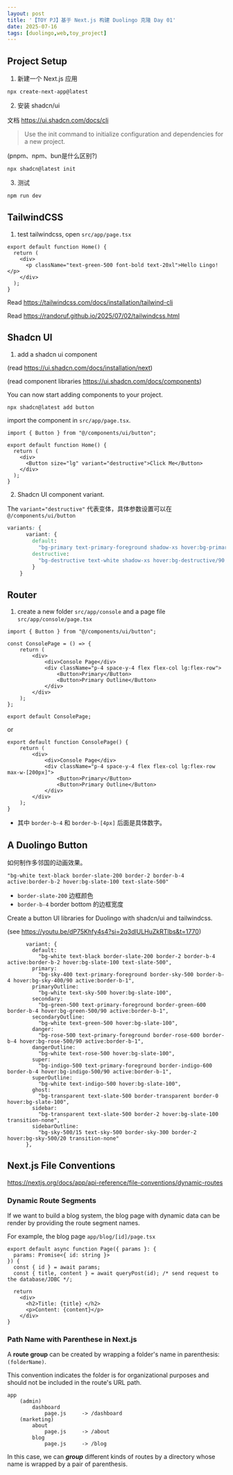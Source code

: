 ```yaml
---
layout: post
title: '【TOY PJ】基于 Next.js 构建 Duolingo 克隆 Day 01' 
date: 2025-07-16
tags: [duolingo,web,toy_project]
---
```


## Project Setup 

1. 新建一个 Next.js 应用

```
npx create-next-app@latest
```

2. 安装 shadcn/ui 

文档 <https://ui.shadcn.com/docs/cli>

> Use the init command to initialize configuration and dependencies for a new project.

(pnpm、npm、bun是什么区别?)

```
npx shadcn@latest init
```

3. 测试

```bash
npm run dev
```

## TailwindCSS 

1. test tailwindcss, open `src/app/page.tsx`

```tsx
export default function Home() {
  return (
    <div>
      <p className="text-green-500 font-bold text-20xl">Hello Lingo!</p>
    </div>
  );   
}
```

Read <https://tailwindcss.com/docs/installation/tailwind-cli>

Read <https://randoruf.github.io/2025/07/02/tailwindcss.html>

## Shadcn UI 

1. add a shadcn ui component 

(read <https://ui.shadcn.com/docs/installation/next>)

(read component libraries <https://ui.shadcn.com/docs/components>)

You can now start adding components to your project.

```bash
npx shadcn@latest add button
```

import the component in `src/app/page.tsx`. 

```tsx
import { Button } from "@/components/ui/button";

export default function Home() {
  return (
    <div>
      <Button size="lg" variant="destructive">Click Me</Button>
    </div>
  );   
}
```

2. Shadcn UI component variant. 

The `variant="destructive"` 代表变体，具体参数设置可以在 `@/components/ui/button`

```css
variants: {
      variant: {
        default:
          "bg-primary text-primary-foreground shadow-xs hover:bg-primary/90",
        destructive:
          "bg-destructive text-white shadow-xs hover:bg-destructive/90 focus-visible:ring-destructive/20 dark:focus-visible:ring-destructive/40 dark:bg-destructive/60",
        }
    }
```

## Router

1. create a new folder `src/app/console` and a page file `src/app/console/page.tsx`

```tsx
import { Button } from "@/components/ui/button";

const ConsolePage = () => {
    return (
        <div>
            <div>Console Page</div>
            <div className="p-4 space-y-4 flex flex-col lg:flex-row">
                <Button>Primary</Button>
                <Button>Primary Outline</Button>
            </div>
        </div>
    );
}; 

export default ConsolePage; 
```

or 

```tsx
export default function ConsolePage() {
    return (
        <div>
            <div>Console Page</div>
            <div className="p-4 space-y-4 flex flex-col lg:flex-row max-w-[200px]">
                <Button>Primary</Button>
                <Button>Primary Outline</Button>
            </div>
        </div>
    );
}
```

- 其中 `border-b-4` 和 `border-b-[4px]` 后面是具体数字。

## A Duolingo Button 

如何制作多邻国的动画效果。

```
"bg-white text-black border-slate-200 border-2 border-b-4 active:border-b-2 hover:bg-slate-100 text-slate-500"
```

- `border-slate-200` 边框颜色
- `border-b-4` border bottom 的边框宽度

Create a button UI libraries for Duolingo with shadcn/ui and tailwindcss. 

(see <https://youtu.be/dP75Khfy4s4?si=2q3dlULHuZkRTlbs&t=1770>)

```tsx
      variant: {
        default:
          "bg-white text-black border-slate-200 border-2 border-b-4 active:border-b-2 hover:bg-slate-100 text-slate-500",
        primary: 
          "bg-sky-400 text-primary-foreground border-sky-500 border-b-4 hover:bg-sky-400/90 active:border-b-1", 
        primaryOutline:
          "bg-white text-sky-500 hover:bg-slate-100", 
        secondary:
          "bg-green-500 text-primary-foreground border-green-600 border-b-4 hover:bg-green-500/90 active:border-b-1", 
        secondaryOutline:
          "bg-white text-green-500 hover:bg-slate-100", 
        danger:
          "bg-rose-500 text-primary-foreground border-rose-600 border-b-4 hover:bg-rose-500/90 active:border-b-1", 
        dangerOutline:
          "bg-white text-rose-500 hover:bg-slate-100", 
        super:
          "bg-indigo-500 text-primary-foreground border-indigo-600 border-b-4 hover:bg-indigo-500/90 active:border-b-1", 
        superOutline:
          "bg-white text-indigo-500 hover:bg-slate-100", 
        ghost:
          "bg-transparent text-slate-500 border-transparent border-0 hover:bg-slate-100", 
        sidebar:
          "bg-transparent text-slate-500 border-2 hover:bg-slate-100 transition-none", 
        sidebarOutline:
          "bg-sky-500/15 text-sky-500 border-sky-300 border-2 hover:bg-sky-500/20 transition-none"
      },
```


## Next.js File Conventions  

<https://nextjs.org/docs/app/api-reference/file-conventions/dynamic-routes>

### Dynamic Route Segments

If we want to build a blog system, the blog page with dynamic data can be render by providing the route segment names. 

For example, the blog page `app/blog/[id]/page.tsx`

```tsx
export default async function Page({ params }: {
  params: Promise<{ id: string }>
}) {
  const { id } = await params; 
  const { title, content } = await queryPost(id); /* send request to the database/JDBC */; 

  return 
    <div>
      <h2>Title: {title} </h2>
      <p>Content: {content}</p>
    </div>
}
```


### Path Name with Parenthese in Next.js 

A **route group** can be created by wrapping a folder's name in parenthesis: `(folderName)`.

This convention indicates the folder is for organizational purposes and should not be included in the route's URL path.


```
app 
    (admin)
        dashboard 
            page.js     -> /dashboard
    (marketing)
        about
            page.js     -> /about
        blog 
            page.js     -> /blog
```

In this case, we can ***group*** different kinds of routes by a directory whose name is wrapped by a pair of parenthesis. 

